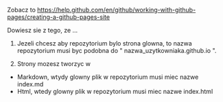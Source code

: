 
Zobacz to https://help.github.com/en/github/working-with-github-pages/creating-a-github-pages-site

Dowiesz sie z tego, ze ...
1. Jezeli chcesz aby repozytorium bylo strona glowna,
to nazwa repozytorium musi byc podobna do " nazwa_uzytkowniaka.github.io ".

2. Strony mozesz tworzyc w
- Markdown, wtydy glowny plik w repozytorium musi miec nazwe index.md
- Html, wtedy glowny plik w repozytorium musi miec nazwe index.html
